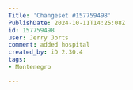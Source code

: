 ```yaml
---
Title: 'Changeset #157759498'
PublishDate: 2024-10-11T14:25:08Z
id: 157759498
user: Jerry Jorts
comment: added hospital
created_by: iD 2.30.4
tags:
- Montenegro

---
```

